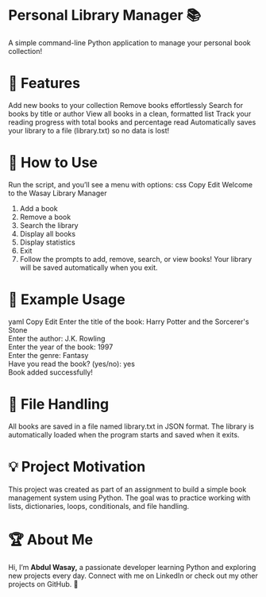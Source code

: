 # Personal Library Manager 📚

A simple command-line Python application to manage your personal book collection!

# 🚀 Features

Add new books to your collection
Remove books effortlessly
Search for books by title or author
View all books in a clean, formatted list
Track your reading progress with total books and percentage read
Automatically saves your library to a file (library.txt) so no data is lost!

# 📖 How to Use

Run the script, and you’ll see a menu with options:
css
Copy
Edit
Welcome to the Wasay Library Manager  
1. Add a book  
2. Remove a book  
3. Search the library  
4. Display all books  
5. Display statistics  
6. Exit
7. Follow the prompts to add, remove, search, or view books!
Your library will be saved automatically when you exit.

# 📝 Example Usage

yaml
Copy
Edit
Enter the title of the book: Harry Potter and the Sorcerer's Stone  
Enter the author: J.K. Rowling  
Enter the year of the book: 1997  
Enter the genre: Fantasy  
Have you read the book? (yes/no): yes  
Book added successfully!

# 📂 File Handling

All books are saved in a file named library.txt in JSON format.
The library is automatically loaded when the program starts and saved when it exits.

# 💡 Project Motivation

This project was created as part of an assignment to build a simple book management system using Python. The goal was to practice working with lists, dictionaries, loops, conditionals, and file handling.

# 🏆 About Me

Hi, I’m **Abdul Wasay,** a passionate developer learning Python and exploring new projects every day. Connect with me on LinkedIn or check out my other projects on GitHub. 🚀
